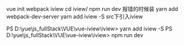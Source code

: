 vue init webpack iview
cd iview/
npm run dev    报错的时候装 yarn add webpack-dev-server
yarn add iview -S
src下引入iview

PS D:\yue\js_fullStack\VUE\vue-iview\iview> yarn add iview -S
PS D:\yue\js_fullStack\VUE\vue-iview\iview> npm run dev